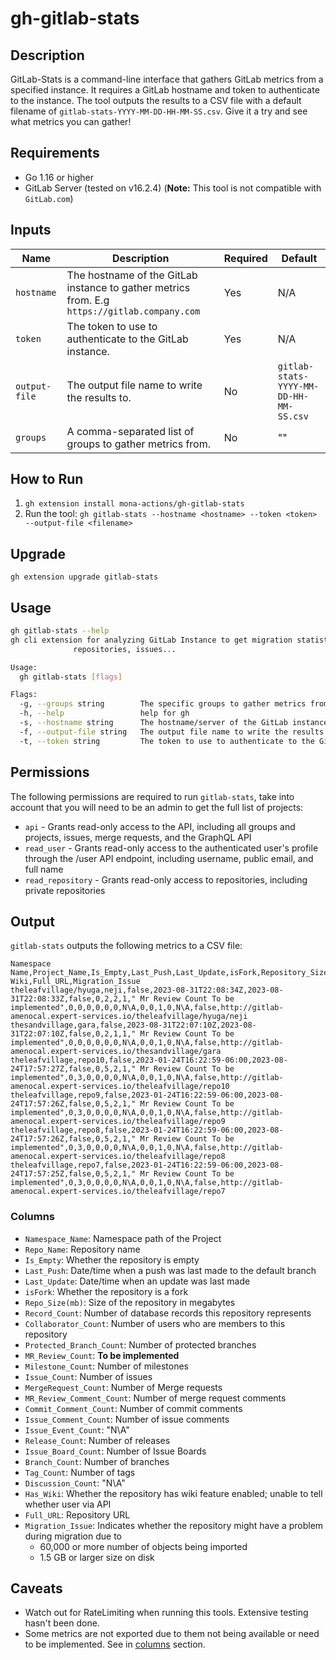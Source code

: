 # gh-gitlab-stats

## Description

GitLab-Stats is a command-line interface that gathers GitLab metrics from a specified instance. It requires a GitLab hostname and token to authenticate to the instance. The tool outputs the results to a CSV file with a default filename of `gitlab-stats-YYYY-MM-DD-HH-MM-SS.csv`. Give it a try and see what metrics you can gather!

## Requirements

- Go 1.16 or higher
- GitLab Server (tested on v16.2.4) (**Note:** This tool is not compatible with `GitLab.com`)

## Inputs

| Name | Description | Required | Default |
|------|-------------|----------|---------|
| `hostname` | The hostname of the GitLab instance to gather metrics from. E.g `https://gitlab.company.com` | Yes | N/A |
| `token` | The token to use to authenticate to the GitLab instance. | Yes | N/A |
| `output-file` | The output file name to write the results to. | No | `gitlab-stats-YYYY-MM-DD-HH-MM-SS.csv` |
| `groups` | A comma-separated list of groups to gather metrics from. | No | "" |

## How to Run

1. `gh extension install mona-actions/gh-gitlab-stats`
2. Run the tool: `gh gitlab-stats --hostname <hostname> --token <token> --output-file <filename>`

## Upgrade

`gh extension upgrade gitlab-stats`

## Usage

```sh
gh gitlab-stats --help
gh cli extension for analyzing GitLab Instance to get migration statistics of
              repositories, issues...

Usage:
  gh gitlab-stats [flags]

Flags:
  -g, --groups string        The specific groups to gather metrics from. E.g group1,group2,group3
  -h, --help                 help for gh
  -s, --hostname string      The hostname/server of the GitLab instance to gather metrics from E.g https://gitlab.company.com
  -f, --output-file string   The output file name to write the results to (default "gitlab-stats-YYYY-MM-DD-HH-MM-SS.csv")
  -t, --token string         The token to use to authenticate to the GitLab instance
```

## Permissions

The following permissions are required to run `gitlab-stats`, take into account that you will need to be an admin to get the full list of projects:

- `api` - Grants read-only access to the API, including all groups and projects, issues, merge requests, and the GraphQL API
- `read_user` - Grants read-only access to the authenticated user's profile through the /user API endpoint, including username, public email, and full name
- `read_repository` - Grants read-only access to repositories, including private repositories

## Output

`gitlab-stats` outputs the following metrics to a CSV file:

```csv
Namespace Name,Project_Name,Is_Empty,Last_Push,Last_Update,isFork,Repository_Size(mb),Record_Count,Collaborator_Count,Protected_Branch_Count,MR_Review_Count,Milestone_Count,Issue_Count,MergeRequest_Count,MR_Review_Comment_Count,Commit_Comment_Count,Issue_Comment_Count,Issue_Event_Count,Release_Count,Issue_Board_Count,Branch_Count,Tag_Count,Discussion_Count,Has Wiki,Full_URL,Migration_Issue
theleafvillage/hyuga,neji,false,2023-08-31T22:08:34Z,2023-08-31T22:08:33Z,false,0,2,2,1," Mr Review Count To be implemented",0,0,0,0,0,0,N\A,0,0,1,0,N\A,false,http://gitlab-amenocal.expert-services.io/theleafvillage/hyuga/neji
thesandvillage,gara,false,2023-08-31T22:07:10Z,2023-08-31T22:07:10Z,false,0,2,1,1," Mr Review Count To be implemented",0,0,0,0,0,0,N\A,0,0,1,0,N\A,false,http://gitlab-amenocal.expert-services.io/thesandvillage/gara
theleafvillage,repo10,false,2023-01-24T16:22:59-06:00,2023-08-24T17:57:27Z,false,0,5,2,1," Mr Review Count To be implemented",0,3,0,0,0,0,N\A,0,0,1,0,N\A,false,http://gitlab-amenocal.expert-services.io/theleafvillage/repo10
theleafvillage,repo9,false,2023-01-24T16:22:59-06:00,2023-08-24T17:57:26Z,false,0,5,2,1," Mr Review Count To be implemented",0,3,0,0,0,0,N\A,0,0,1,0,N\A,false,http://gitlab-amenocal.expert-services.io/theleafvillage/repo9
theleafvillage,repo8,false,2023-01-24T16:22:59-06:00,2023-08-24T17:57:26Z,false,0,5,2,1," Mr Review Count To be implemented",0,3,0,0,0,0,N\A,0,0,1,0,N\A,false,http://gitlab-amenocal.expert-services.io/theleafvillage/repo8
theleafvillage,repo7,false,2023-01-24T16:22:59-06:00,2023-08-24T17:57:25Z,false,0,5,2,1," Mr Review Count To be implemented",0,3,0,0,0,0,N\A,0,0,1,0,N\A,false,http://gitlab-amenocal.expert-services.io/theleafvillage/repo7
```

### Columns

- `Namespace_Name`: Namespace path of the Project
- `Repo_Name`: Repository name
- `Is_Empty`: Whether the repository is empty
- `Last_Push`: Date/time when a push was last made to the default branch
- `Last_Update`: Date/time when an update was last made
- `isFork`: Whether the repository is a fork
- `Repo_Size(mb)`: Size of the repository in megabytes
- `Record_Count`: Number of database records this repository represents
- `Collaborator_Count`: Number of users who are members to this repository
- `Protected_Branch_Count`: Number of protected branches
- `MR_Review_Count`: **To be implemented**
- `Milestone_Count`: Number of milestones
- `Issue_Count`: Number of issues
- `MergeRequest_Count`: Number of Merge requests
- `MR_Review_Comment_Count`: Number of merge request comments
- `Commit_Comment_Count`: Number of commit comments
- `Issue_Comment_Count`: Number of issue comments
- `Issue_Event_Count`: "N\A"
- `Release_Count`: Number of releases
- `Issue_Board_Count`: Number of Issue Boards
- `Branch_Count`: Number of branches
- `Tag_Count`: Number of tags
- `Discussion_Count`: "N\A"
- `Has_Wiki`: Whether the repository has wiki feature enabled; unable to tell whether user via API
- `Full_URL`: Repository URL
- `Migration_Issue`: Indicates whether the repository might have a problem during migration due to
  - 60,000 or more number of objects being imported
  - 1.5 GB or larger size on disk

## Caveats

- Watch out for RateLimiting when running this tools. Extensive testing hasn't been done.
- Some metrics are not exported due to them not being available or need to be implemented. See in [columns](#columns) section.
